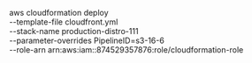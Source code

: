 aws cloudformation deploy \
--template-file cloudfront.yml \
--stack-name production-distro-111 \
--parameter-overrides PipelineID=s3-16-6 \
--role-arn arn:aws:iam::874529357876:role/cloudformation-role
